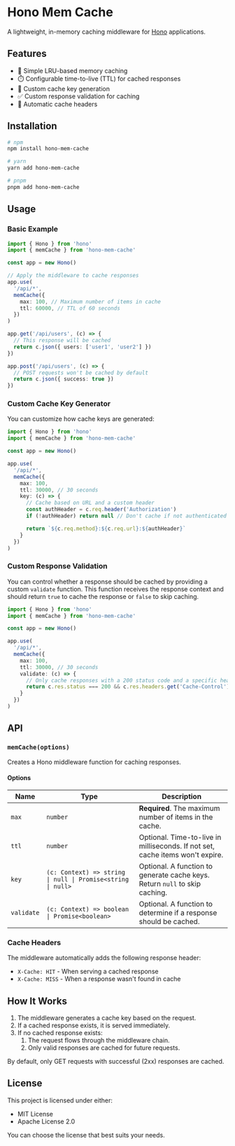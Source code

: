 # Hono Mem Cache

A lightweight, in-memory caching middleware for [Hono](https://hono.dev/) applications.

## Features

- 🚀 Simple LRU-based memory caching
- ⏱️ Configurable time-to-live (TTL) for cached responses
- 🔑 Custom cache key generation
- ✅ Custom response validation for caching
- 🔄 Automatic cache headers

## Installation

```bash
# npm
npm install hono-mem-cache

# yarn
yarn add hono-mem-cache

# pnpm
pnpm add hono-mem-cache
```

## Usage

### Basic Example

```ts
import { Hono } from 'hono'
import { memCache } from 'hono-mem-cache'

const app = new Hono()

// Apply the middleware to cache responses
app.use(
  '/api/*',
  memCache({
    max: 100, // Maximum number of items in cache
    ttl: 60000, // TTL of 60 seconds
  })
)

app.get('/api/users', (c) => {
  // This response will be cached
  return c.json({ users: ['user1', 'user2'] })
})

app.post('/api/users', (c) => {
  // POST requests won't be cached by default
  return c.json({ success: true })
})
```

### Custom Cache Key Generator

You can customize how cache keys are generated:

```ts
import { Hono } from 'hono'
import { memCache } from 'hono-mem-cache'

const app = new Hono()

app.use(
  '/api/*',
  memCache({
    max: 100,
    ttl: 30000, // 30 seconds
    key: (c) => {
      // Cache based on URL and a custom header
      const authHeader = c.req.header('Authorization')
      if (!authHeader) return null // Don't cache if not authenticated

      return `${c.req.method}:${c.req.url}:${authHeader}`
    }
  })
)
```

### Custom Response Validation

You can control whether a response should be cached by providing a custom `validate` function. This function receives the response context and should return `true` to cache the response or `false` to skip caching.

```ts
import { Hono } from 'hono'
import { memCache } from 'hono-mem-cache'

const app = new Hono()

app.use(
  '/api/*',
  memCache({
    max: 100,
    ttl: 30000, // 30 seconds
    validate: (c) => {
      // Only cache responses with a 200 status code and a specific header
      return c.res.status === 200 && c.res.headers.get('Cache-Control') === 'public'
    }
  })
)
```

## API

### `memCache(options)`

Creates a Hono middleware function for caching responses.

#### Options

| Name | Type | Description |
|------|------|-------------|
| `max` | `number` | **Required**. The maximum number of items in the cache. |
| `ttl` | `number` | Optional. Time-to-live in milliseconds. If not set, cache items won't expire. |
| `key` | `(c: Context) => string \| null \| Promise<string \| null>` | Optional. A function to generate cache keys. Return `null` to skip caching. |
| `validate` | `(c: Context) => boolean \| Promise<boolean>` | Optional. A function to determine if a response should be cached. |

### Cache Headers

The middleware automatically adds the following response header:

- `X-Cache: HIT` - When serving a cached response
- `X-Cache: MISS` - When a response wasn't found in cache

## How It Works

1. The middleware generates a cache key based on the request.
2. If a cached response exists, it is served immediately.
3. If no cached response exists:
   1. The request flows through the middleware chain.
   2. Only valid responses are cached for future requests.

By default, only GET requests with successful (2xx) responses are cached.

## License

This project is licensed under either:

- MIT License
- Apache License 2.0

You can choose the license that best suits your needs.
